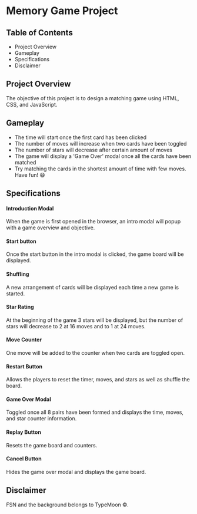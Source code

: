 # Memory Game Project
## Table of Contents
- Project Overview
- Gameplay
- Specifications
- Disclaimer


## Project Overview
The objective of this project is to design a matching game using HTML, CSS, and JavaScript. 

## Gameplay
- The time will start once the first card has been clicked
- The number of moves will increase when two cards have been toggled
- The number of stars will decrease after certain amount of moves
- The game will display a 'Game Over' modal once all the cards have been matched
- Try matching the cards in the shortest amount of time with few moves. Have fun! :smile:

## Specifications
#### Introduction Modal
When the game is first opened in the browser, an intro modal will popup with a game overview and objective.
#### Start button
Once the start button in the intro modal is clicked, the game board will be displayed.
#### Shuffling 
A new arrangement of cards will be displayed each time a new game is started.
#### Star Rating 
At the beginning of the game 3 stars will be displayed, but the number of stars will decrease to 2 at 16 moves and to 1 at 24 moves.
#### Move Counter
One move will be added to the counter when two cards are toggled open.
#### Restart Button 
Allows the players to reset the timer, moves, and stars as well as shuffle the board.
#### Game Over Modal
Toggled once all 8 pairs have been formed and displays the time, moves, and star counter information.
#### Replay Button
Resets the game board and counters.
#### Cancel Button
Hides the game over modal and displays the game board.

## Disclaimer
FSN and the background belongs to TypeMoon :copyright:. 


